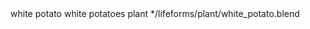 <LifeForm>
	<SingularName>white potato</SingularName>
	<PluralName>white potatoes</PluralName>
	<Type>plant</Type>
	<BodySamples>
		<Sample>*/lifeforms/plant/white_potato.blend</Sample>
	</BodySamples>
	<BodyParts>
		<Part name="shoot">
			<Part name="stem"/>
			<Part name="leaves"/>
			<Part name="flowers">
				<Part name="petal"/>
				<Part name="pistil"/>
				<Part name="stamen"/>
			</Part>
		</Part>
		<Part name="root">
			<Part name="main_root"/>
			<Part name="tubers"><!-- The part we commonly eat -->
				<Part name="skin"/>
				<Part name="flesh"/>
				<Part name="eyes"/>
			</Part>
		</Part>
	</BodyParts>
	<Size>
		<Height centimeters="61"/>
		<Weight grams="680"/>
	    <AboveGround>
	        <PlantingRadius centimeters="35±5"/>
	        <CanopyRadius centimeters="50±10"/>
	    </AboveGround>
	    <BelowGround>
	        <RootDepth centimeters="30±5"/>
	        <RootRadius centimeters="40±8"/>
	    </BelowGround>
	</Size>
	<NutritionRequired>
		<Water>
			<Frequency hours="60±12"/> <!-- Hours between waterings -->
			<Drainage percent="70"/><!-- 0 (no drainage) 100 (max drainage) -->
			<DryBeforeWatering value="true"/>
		</Water>
		<Sunlight hours="7±1" lux="5000"/><!-- daily -->
		<Acidity pH="6±1"/>
		<Temperature>
			<VegetativeGrowth Fahrenheit="60±5"/>
			<ReproductiveGrowth Fahrenheit="60±5"/>
		</Temperature>
		<Nutrient name="N" grams="5"/><!-- Nitrogen -->
		<Nutrient name="P" grams="4"/><!-- Phosphorus -->
		<Nutrient name="K" grams="10"/><!-- Potassium -->
		<Nutrient name="Ca" grams="3"/><!-- Calcium -->
		<Nutrient name="Mg" grams="2"/><!-- Magnesium -->
		<Nutrient name="S" grams="1"/><!-- Sulfur -->
		<Nutrient name="Fe" grams="0.02"/><!-- Iron -->
		<Nutrient name="Mn" grams="0.015"/><!-- Manganese -->
		<Nutrient name="Zn" grams="0.01"/><!-- Zinc -->
		<Nutrient name="Cu" grams="0.005"/><!-- Copper -->
		<Nutrient name="B" grams="0.002"/><!-- Boron -->
		<Nutrient name="Mo" grams="0.001"/>  <!-- Molybdenum -->
		<Nutrient name="Cl" grams="0.02"/><!-- Chlorine -->
	</NutritionRequired>
	<NutritionProduced>
		<!-- per 150 grams -->
		<Water percent="78"/><!-- 0 (no water) to 100 (all water) -->
		<Nutrient name="Calories" kilocalories="164"/>
	    <Nutrient name="Protein" grams="4.4"/>
	    <Nutrient name="Carbohydrates" grams="37"/>
	    <Nutrient name="TotalFat" grams="0.22"/>
	    <Nutrient name="Fiber" grams="3.8"/>
		<Nutrient name="C" grams="0.02"/>
		<Nutrient name="B6" grams="0.0005"/>
		<Nutrient name="K" grams="0.9"/>
		<Nutrient name="Mg" grams="0.048"/>
		<Nutrient name="Fe" grams="0.0018"/>
	</NutritionProduced>
	<SeedStorage>
	    <Temperature Fahrenheit="35±2"/>
	    <Humidity percent="15±5"/>
	    <Light lux="0"/>
	    <Duration years="5±2"/>
	</SeedStorage>
	<DaysUntil>
	    <Sprouting days="7±2"/>
	    <Germination days="21±5"/>
	    <Maturity days="70±15"/>
	    <Harvest days="120±20"/>
	    <Death days="150"/>
	</DaysUntil>
	<Growth rate="5±2"/><!-- grams/day -->
	<EnvironmentalNeeds>
		<Water>
			<Frequency hours="60±12"/> <!-- Hours between waterings -->
			<Drainage percent="70"/><!-- 0 (no drainage) 100 (max drainage) -->
			<DryBeforeWatering value="true"/>
		</Water>
		<Sunlight hours="7±1" lux="5000"/><!-- daily -->
		<Acidity pH="6±1"/>
		<Temperature>
			<VegetativeGrowth Fahrenheit="60±5"/>
			<ReproductiveGrowth Fahrenheit="60±5"/>
		</Temperature>
	</EnvironmentalNeeds>
</LifeForm>
